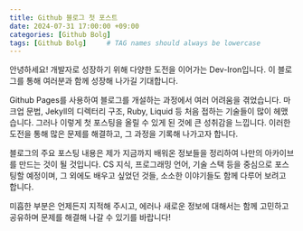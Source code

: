```yaml
---
title: Github 블로그 첫 포스트
date: 2024-07-31 17:00:00 +09:00
categories: [Github Bolg]
tags: [Github Bolg]     # TAG names should always be lowercase
---
```


안녕하세요! 개발자로 성장하기 위해 다양한 도전을 이어가는 Dev-Iron입니다. 
이 블로그를 통해 여러분과 함께 성장해 나가길 기대합니다.

Github Pages를 사용하여 블로그를 개설하는 과정에서 여러 어려움을 겪었습니다. 마크업 문법, Jekyll의 디렉터리 구조, Ruby, Liquid 등 처음 접하는 기술들이 많이 헤맸습니다. 그러나 이렇게 첫 포스팅을 올릴 수 있게 된 것에 큰 성취감을 느낍니다. 이러한 도전을 통해 많은 문제를 해결하고, 그 과정을 기록해 나가고자 합니다.

블로그의 주요 포스팅 내용은 제가 지금까지 배워온 정보들을 정리하여 나만의 아카이브를 만드는 것이 될 것입니다. CS 지식, 프로그래밍 언어, 기술 스택 등을 중심으로 포스팅할 예정이며, 그 외에도 배우고 싶었던 것들, 소소한 이야기들도 함께 다루어 보려고 합니다.

미흡한 부분은 언제든지 지적해 주시고, 에러나 새로운 정보에 대해서는 함께 고민하고 공유하며 문제를 해결해 나갈 수 있기를 바랍니다!


